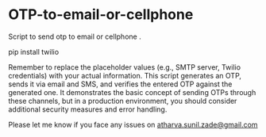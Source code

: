 # OTP-to-email-or-cellphone
Script to send otp to email or cellphone .

pip install twilio

Remember to replace the placeholder values (e.g., SMTP server, Twilio credentials) with your actual information. This script generates an OTP, sends it via email and SMS, and verifies the entered OTP against the generated one. It demonstrates the basic concept of sending OTPs through these channels, but in a production environment, you should consider additional security measures and error handling.

Please let me know if you face any issues on atharva.sunil.zade@gmail.com
